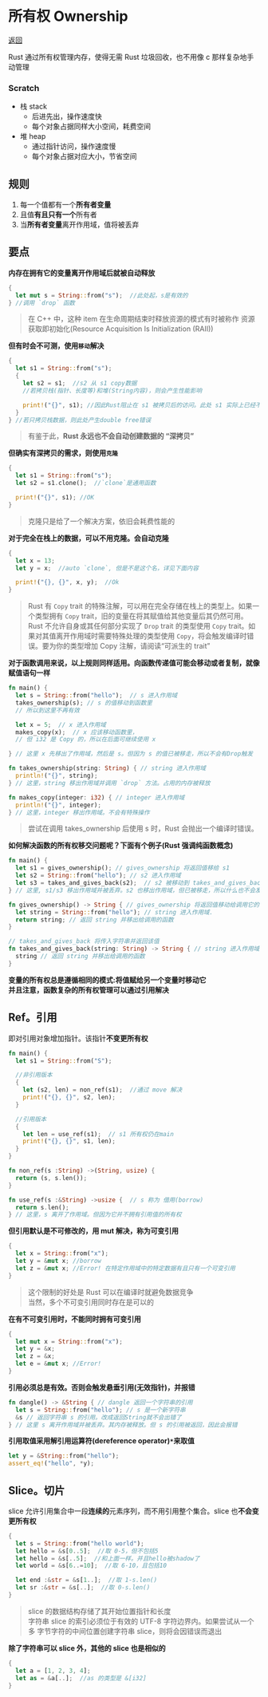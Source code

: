 # 所有权 Ownership

[返回](../README.md)

Rust 通过所有权管理内存，使得无需 Rust 垃圾回收，也不用像 c 那样复杂地手动管理

### Scratch

- 栈 stack
  - 后进先出，操作速度快
  - 每个对象占据同样大小空间，耗费空间
- 堆 heap
  - 通过指针访问，操作速度慢
  - 每个对象占据对应大小，节省空间

## 规则

1. 每一个值都有一个**所有者变量**
2. 且值**有且只有一个**所有者
3. 当**所有者变量**离开作用域，值将被丢弃

## 要点

**内存在拥有它的变量离开作用域后就被自动释放**

```rust
{
  let mut s = String::from("s");  //此处起，s是有效的
} //调用 `drop` 函数
```

> 在 C++ 中，这种 item 在生命周期结束时释放资源的模式有时被称作 资源获取即初始化(Resource Acquisition Is Initialization (RAII))

**但有时会不可测，使用`移动`解决**

```rust
{
  let s1 = String::from("s");
  {
    let s2 = s1;  //s2 从 s1 copy数据
    //若拷贝栈(指针、长度等)和堆(String内容)，则会产生性能影响

    print!("{}", s1); //因此Rust阻止在 s1 被拷贝后的访问。此处 s1 实际上已经不存在
  }
} //若只拷贝栈数据，则此处产生double free错误
```

> 有鉴于此，**Rust 永远也不会自动创建数据的 “深拷贝”**

**但确实有深拷贝的需求，则使用`克隆`**

```rust
{
  let s1 = String::from("s");
  let s2 = s1.clone();  //`clone`是通用函数

  print!("{}", s1); //OK
}
```

> 克隆只是给了一个解决方案，依旧会耗费性能的

**对于完全在栈上的数据，可以不用克隆。会自动克隆**

```rust
{
  let x = 13;
  let y = x;  //auto `clone`, 但是不是这个名，详见下面内容

  print!("{}, {}", x, y);  //Ok
}
```

> Rust 有 `Copy` trait 的特殊注解，可以用在完全存储在栈上的类型上。如果一个类型拥有 `Copy` trait，旧的变量在将其赋值给其他变量后其仍然可用。Rust 不允许自身或其任何部分实现了 `Drop` trait 的类型使用 `Copy` trait。如果对其值离开作用域时需要特殊处理的类型使用 `Copy`，将会触发编译时错误。要为你的类型增加 Copy 注解，请阅读“可派生的 trait”

**对于函数调用来说，以上规则同样适用。向函数传递值可能会移动或者复制，就像赋值语句一样**

```rust
fn main() {
  let s = String::from("hello");  // s 进入作用域
  takes_ownership(s); // s 的值移动到函数里
  // 所以到这里不再有效

  let x = 5;  // x 进入作用域
  makes_copy(x);  // x 应该移动函数里，
  // 但 i32 是 Copy 的，所以在后面可继续使用 x

} // 这里 x 先移出了作用域，然后是 s。但因为 s 的值已被移走，所以不会有Drop触发

fn takes_ownership(string: String) { // string 进入作用域
  println!("{}", string);
} // 这里，string 移出作用域并调用 `drop` 方法。占用的内存被释放

fn makes_copy(integer: i32) { // integer 进入作用域
  println!("{}", integer);
} // 这里，integer 移出作用域。不会有特殊操作
```

> 尝试在调用 takes_ownership 后使用 s 时，Rust 会抛出一个编译时错误。

**如何解决函数的所有权移交问题呢？下面有个例子(Rust 强调纯函数概念)**

```rust
fn main() {
  let s1 = gives_ownership(); // gives_ownership 将返回值移给 s1
  let s2 = String::from("hello"); // s2 进入作用域
  let s3 = takes_and_gives_back(s2);  // s2 被移动到 takes_and_gives_back 中, 它也将返回值移给 s3
} // 这里, s1/s3 移出作用域并被丢弃。s2 也移出作用域，但已被移走，所以什么也不会发生

fn gives_ownership() -> String { // gives_ownership 将返回值移动给调用它的函数
  let string = String::from("hello"); // string 进入作用域.
  return string; // 返回 string 并移出给调用的函数
}

// takes_and_gives_back 将传入字符串并返回该值
fn takes_and_gives_back(string: String) -> String { // string 进入作用域
  string // 返回 string 并移出给调用的函数
}
```

**变量的所有权总是遵循相同的模式:将值赋给另一个变量时移动它**<br>
**并且注意，函数复杂的所有权管理可以通过引用解决**

## Ref。引用

即对引用对象增加指针。该指针**不变更所有权**

```rust
fn main() {
  let s1 = String::from("S");

  //非引用版本
  {
    let (s2, len) = non_ref(s1);  //通过 move 解决
    print!("{}, {}", s2, len);
  }

  //引用版本
  {
    let len = use_ref(s1);  // s1 所有权仍在main
    print!("{}, {}", s1, len);
  }
}

fn non_ref(s :String) ->(String, usize) {
  return (s, s.len());
}

fn use_ref(s :&String) ->usize {  // s 称为 借用(borrow)
  return s.len();
} // 这里，s 离开了作用域。但因为它并不拥有引用值的所有权
```

**但引用默认是不可修改的，用 mut 解决，称为可变引用**

```rust
{
  let x = String::from("x");
  let y = &mut x; //borrow
  let z = &mut x; //Error! 在特定作用域中的特定数据有且只有一个可变引用
}
```

> 这个限制的好处是 Rust 可以在编译时就避免数据竞争<br>
> 当然，多个不可变引用同时存在是可以的

**在有不可变引用时，不能同时拥有可变引用**

```rust
{
  let mut x = String::from("x");
  let y = &x;
  let z = &x;
  let e = &mut x; //Error!
}
```

**引用必须总是有效。否则会触发悬垂引用(无效指针)，并报错**

```rust
fn dangle() -> &String { // dangle 返回一个字符串的引用
  let s = String::from("hello"); // s 是一个新字符串
  &s // 返回字符串 s 的引用。改成返回String就不会出错了
} // 这里 s 离开作用域并被丢弃。其内存被释放。但 s 的引用被返回，因此会报错
```

**引用取值采用解引用运算符(dereference operator)`*`来取值**

```rust
let y = &String::from("hello");
assert_eq!("hello", *y);
```

## Slice。切片

slice 允许引用集合中一段**连续的**元素序列，而不用引用整个集合。slice 也**不会变更所有权**

```rust
{
  let s = String::from("hello world");
  let hello = &s[0..5];  //取 0-5，但不包括5
  let hello = &s[..5];  //和上面一样。并且hello被shadow了
  let world = &s[6..=10];  //取 6-10，且包括10

  let end :&str = &s[1..];  //取 1-s.len()
  let sr :&str = &s[..];  //取 0-s.len()
}
```

> slice 的数据结构存储了其开始位置指针和长度<br>
> 字符串 slice 的索引必须位于有效的 UTF-8 字符边界内。如果尝试从一个多 字节字符的中间位置创建字符串 slice，则将会因错误而退出

**除了字符串可以 slice 外，其他的 slice 也是相似的**

```rust
{
  let a = [1, 2, 3, 4];
  let as = &a[..];  //as 的类型是 &[i32]
}
```
